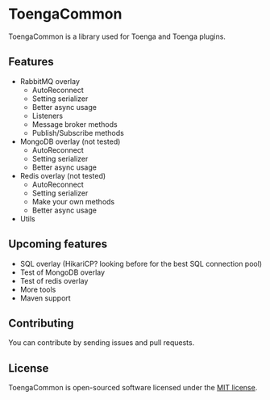 # ToengaCommon

ToengaCommon is a library used for Toenga and Toenga plugins.

## Features

- RabbitMQ overlay
  - AutoReconnect
  - Setting serializer
  - Better async usage
  - Listeners
  - Message broker methods
  - Publish/Subscribe methods
- MongoDB overlay (not tested)
  - AutoReconnect
  - Setting serializer
  - Better async usage
- Redis overlay (not tested)
  - AutoReconnect
  - Setting serializer
  - Make your own methods
  - Better async usage
- Utils

## Upcoming features

- SQL overlay (HikariCP? looking before for the best SQL connection pool)
- Test of MongoDB overlay
- Test of redis overlay
- More tools
- Maven support

## Contributing

You can contribute by sending issues and pull requests.

## License

ToengaCommon is open-sourced software licensed under the [MIT license](http://opensource.org/licenses/MIT).

